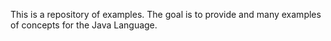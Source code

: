 This is a repository of examples. The goal is to provide and many examples of concepts for the Java Language.
